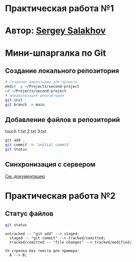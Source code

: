 # Практическая работа №1
# Автор: [Sergey Salakhov](https://github.com/NetBeholder)
# Мини-шпаргалка по Git
## Создание локального репозитория
```bash
# Создание директории для проекта
mkdir -p ~/Projects/second-project
cd ~/Projects/second-project
# инициализация репозитория
git init
git branch -m main
```
## Добавление файлов в репозиторий
touch 1.txt 2.txt 3.txt
```bash
git add .
git commit -m 'initial commit'
git status
```
## Синхронизация с сервером
[См. документацию](https://docs.github.com/en/get-started/getting-started-with-git/managing-remote-repositories)

# Практическая работа №2
## Статус файлов

```bash
git status
```

```mermaid
untracked -- "git add" --> staged;
  staged -- "git commit" --> tracked/comitted;
  tracked/comitted -- "file changes" --> tracked/modified;

%% стрелка без текста для примера: 
  A --> B;
```
